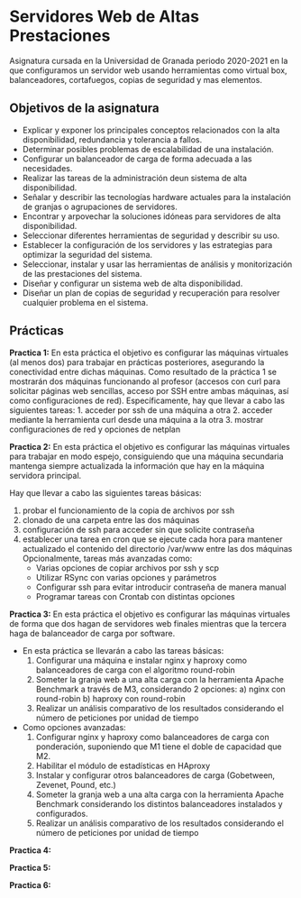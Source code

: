 # Servidores Web de Altas Prestaciones
Asignatura cursada en la Universidad de Granada periodo 2020-2021 en la que configuramos un servidor web usando herramientas como virtual box, balanceadores, cortafuegos, copias de seguridad y mas elementos.

## Objetivos de la asignatura
* Explicar y exponer los principales conceptos relacionados con la alta disponibilidad, redundancia y tolerancia a fallos.
* Determinar posibles problemas de escalabilidad de una instalación.
* Configurar un balanceador de carga de forma adecuada a las necesidades.
* Realizar las tareas de la administración deun sistema de alta disponibilidad.
* Señalar y describir las tecnologías hardware actuales para la instalación de granjas o agrupaciones de servidores.
* Encontrar y arpovechar la soluciones idóneas para servidores de alta disponibilidad.
* Seleccionar diferentes herramientas de seguridad y describir su uso.
* Establecer la configuración de los servidores y las estrategias para optimizar la seguridad del sistema.
* Seleccionar, instalar  y usar las herramientas de análisis y monitorización de las prestaciones del sistema.
* Diseñar y configurar un sistema web de alta disponibilidad.
* Diseñar un plan de copias de seguridad y recuperación para resolver cualquier problema en el sistema.

## Prácticas
**Practica 1:** En esta práctica el objetivo es configurar las máquinas virtuales (al menos dos) para
trabajar en prácticas posteriores, asegurando la conectividad entre dichas máquinas.
Como resultado de la práctica 1 se mostrarán dos máquinas funcionando al profesor
(accesos con curl para solicitar páginas web sencillas, acceso por SSH entre ambas
máquinas, así como configuraciones de red).
Específicamente, hay que llevar a cabo las siguientes tareas:
    1. acceder por ssh de una máquina a otra
    2. acceder mediante la herramienta curl desde una máquina a la otra
    3. mostrar configuraciones de red y opciones de netplan

**Practica 2:** En esta práctica el objetivo es configurar las máquinas virtuales para trabajar en modo
espejo, consiguiendo que una máquina secundaria mantenga siempre actualizada la
información que hay en la máquina servidora principal.

Hay que llevar a cabo las siguientes tareas básicas:
1. probar el funcionamiento de la copia de archivos por ssh
2. clonado de una carpeta entre las dos máquinas
3. configuración de ssh para acceder sin que solicite contraseña
4. establecer una tarea en cron que se ejecute cada hora para mantener
actualizado el contenido del directorio /var/www entre las dos máquinas
Opcionalmente, tareas más avanzadas como:
    * Varias opciones de copiar archivos por ssh y scp
    * Utilizar RSync con varias opciones y parámetros
    * Configurar ssh para evitar introducir contraseña de manera manual
    * Programar tareas con Crontab con distintas opciones


**Practica 3:** En esta práctica el objetivo es configurar las máquinas virtuales de forma que dos hagan
de servidores web finales mientras que la tercera haga de balanceador de carga por
software.
* En esta práctica se llevarán a cabo las tareas básicas:
    1. Configurar una máquina e instalar nginx y haproxy como balanceadores de carga con el algoritmo round-robin
    2. Someter la granja web a una alta carga con la herramienta Apache Benchmark a través de M3, considerando 2 opciones:
        a) nginx con round-robin
        b) haproxy con round-robin
    3. Realizar un análisis comparativo de los resultados considerando el número de peticiones por unidad de tiempo
* Como opciones avanzadas:
    1. Configurar nginx y haproxy como balanceadores de carga con ponderación, suponiendo que M1 tiene el doble de capacidad que M2.
    2. Habilitar el módulo de estadísticas en HAproxy
    3. Instalar y configurar otros balanceadores de carga (Gobetween, Zevenet, Pound, etc.)
    4. Someter la granja web a una alta carga con la herramienta Apache Benchmark considerando los distintos balanceadores instalados y configurados.
    5. Realizar un análisis comparativo de los resultados considerando el número de peticiones por unidad de tiempo

**Practica 4:**

**Practica 5:**

**Practica 6:**
    

